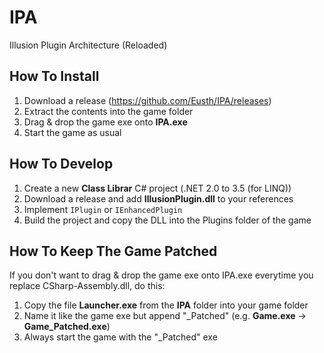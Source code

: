 # IPA
Illusion Plugin Architecture (Reloaded)

## How To Install

1. Download a release (https://github.com/Eusth/IPA/releases)
2. Extract the contents into the game folder
3. Drag & drop the game exe onto **IPA.exe**
4. Start the game as usual

## How To Develop

1. Create a new **Class Librar** C# project (.NET 2.0 to 3.5 (for LINQ))
2. Download a release and add **IllusionPlugin.dll** to your references
3. Implement `IPlugin` or `IEnhancedPlugin`
4. Build the project and copy the DLL into the Plugins folder of the game

## How To Keep The Game Patched

If you don't want to drag & drop the game exe onto IPA.exe everytime you replace CSharp-Assembly.dll, do this:

1. Copy the file **Launcher.exe** from the **IPA** folder into your game folder
2. Name it like the game exe but append "_Patched" (e.g. **Game.exe** -> **Game_Patched.exe**)
3. Always start the game with the "_Patched" exe
